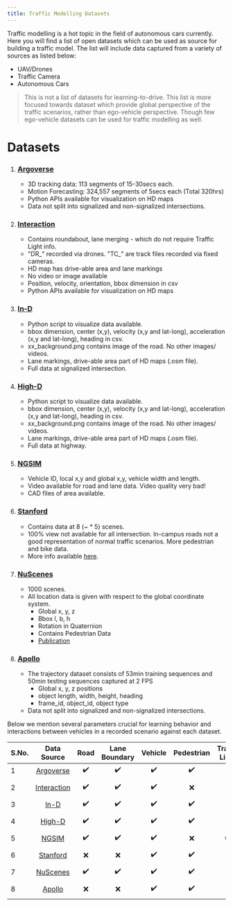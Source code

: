```yaml
---
title: Traffic Modelling Datasets
---
```


Traffic modelling is a hot topic in the field of autonomous cars currently. Here you will find a list of open datasets which can be used as source for building a traffic model. The list will include data captured from a variety of sources as listed below:
- UAV/Drones
- Traffic Camera 
- Autonomous Cars

> This is not a list of datasets for learning-to-drive. This list is more focused towards dataset which provide global perspective of the traffic scenarios, rather than ego-vehicle perspective. Though few ego-vehicle datasets can be used for traffic modelling as well.

# Datasets
1. ### [Argoverse](https://www.argoverse.org/data.html#download-link)
    - 3D tracking data: 113 segments of 15-30secs each.
    - Motion Forecasting: 324,557 segments of 5secs each (Total 320hrs) 
    - Python APIs available for visualization on HD maps
    - Data not split into signalized and non-signalized intersections.

2. ### [Interaction](https://interaction-dataset.com/)
    - Contains roundabout, lane merging - which do not require Traffic Light info.
    - "DR_" recorded via drones. "TC_" are track files recorded via fixed cameras.
    - HD map has drive-able area and lane markings
    - No video or image available
    - Position, velocity, orientation, bbox dimension in csv
    - Python APIs available for visualization on HD maps

3. ### [In-D](https://www.ind-dataset.com/)
    - Python script to visualize data available.
    - bbox dimension, center (x,y), velocity (x,y and lat-long), acceleration (x,y and lat-long), heading in csv.
    - xx_background.png contains image of the road. No other images/ videos.
    - Lane markings, drive-able area part of HD maps (.osm file).
    - Full data at signalized intersection.

4. ### [High-D](https://www.highd-dataset.com/)
    - Python script to visualize data available.
    - bbox dimension, center (x,y), velocity (x,y and lat-long), acceleration (x,y and lat-long), heading in csv.
    - xx_background.png contains image of the road. No other images/ videos.
    - Lane markings, drive-able area part of HD maps (.osm file).
    - Full data at highway.

5. ### [NGSIM](https://data.transportation.gov/Automobiles/Next-Generation-Simulation-NGSIM-Vehicle-Trajector/8ect-6jqj)
    - Vehicle ID, local x,y and global x,y, vehicle width and length.
    - Video available for road and lane data. Video quality very bad!
    - CAD files of area available.

6. ### [Stanford](https://cvgl.stanford.edu/projects/uav_data/)
    - Contains data at 8 (~ * 5) scenes.
    - 100% view not available for all intersection. In-campus roads not a good representation of normal traffic scenarios. More pedestrian and bike data.
    - More info available [here](https://mrsd-teamh.atlassian.net/wiki/spaces/M/pages/193363984/Dataset+Details).

7. ### [NuScenes](https://www.nuscenes.org/)
    - 1000 scenes.
    - All location data is given with respect to the global coordinate system.
        - Global x, y, z
        - Bbox l, b, h
        - Rotation in Quaternion
        - Contains Pedestrian Data
        - [Publication](https://arxiv.org/pdf/1903.11027.pdf)

8. ###  [Apollo](http://apolloscape.auto/trajectory.html)
    - The trajectory dataset consists of 53min training sequences and 50min testing sequences captured at 2 FPS
        - Global x, y, z positions
        - object length, width, height, heading
        - frame_id, object_id, object type
    - Data not split into signalized and non-signalized intersections.


Below we mention several parameters crucial for learning behavior and interactions between vehicles in a recorded scenario against each dataset.

| S.No. | Data Source |              Road             |         Lane Boundary         | Vehicle | Pedestrian |              Traffic Light             |
|-------|:-----------:|:-----------------------------:|:-----------------------------:|:-------:|:----------:|:--------------------------------------:|
|     1 |  [Argoverse](https://www.argoverse.org/data.html#download-link)  | ✔️                          | ✔️                           | ✔️     | ✔️        | ❌  |
|       |             |                               |                               |         |            |                                        |
|     2 | [Interaction](https://interaction-dataset.com/) | ✔️                           | ✔️                           | ✔️     | ❌         | ❌                                     |
|       |             |                               |                               |         |            |                                        |
|     3 |     [In-D](https://www.ind-dataset.com/)    | ✔️                           | ✔️                           | ✔️     | ✔️        | ❌                                     |
|       |             |                               |                               |         |            |                                        |
|     4 |    [High-D](https://www.highd-dataset.com/)   | ✔️                           | ✔️                           | ✔️     | ✔️        | ❌                                     |
|       |             |                               |                               |         |            |                                        |
|     5 |    [NGSIM](https://data.transportation.gov/Automobiles/Next-Generation-Simulation-NGSIM-Vehicle-Trajector/8ect-6jqj)    | ✔️                           | ✔️                           | ✔️     | ❌         | ✔️                                    |
|       |             |                               |                               |         |            |                                        |
|     6 |   [Stanford](https://cvgl.stanford.edu/projects/uav_data/)  | ❌  | ❌  | ✔️     | ✔️        | ❌                                     |
|       |             |                               |                               |         |            |                                        |
|     7 |   [NuScenes](https://www.nuscenes.org/)  | ✔️                           | ✔️                           | ✔️     | ✔️        | ❌  |
|       |             |                               |                               |         |            |                                        |
|     8 |    [Apollo](http://apolloscape.auto/trajectory.html)   | ❌                            | ❌                           | ✔️     | ✔️        | ❌                                     |
|       |             |                               |                               |         |            |                                        |